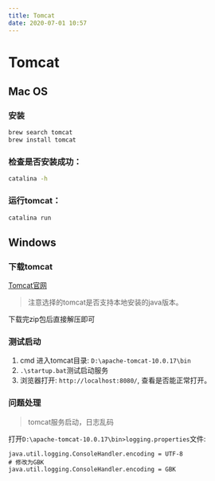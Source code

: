 ```yaml
---
title: Tomcat
date: 2020-07-01 10:57
---
```


# Tomcat

## Mac OS
### 安装
```bash
brew search tomcat
brew install tomcat
```

### 检查是否安装成功：
``` bash
catalina -h
```
### 运行tomcat：
```bash
catalina run
```

## Windows

### 下载tomcat

[Tomcat官网](https://tomcat.apache.org/)

> 注意选择的tomcat是否支持本地安装的java版本。

下载完zip包后直接解压即可


### 测试启动
1. cmd 进入tomcat目录: ``D:\apache-tomcat-10.0.17\bin``
2. ``.\startup.bat``测试启动服务
3. 浏览器打开: ``http://localhost:8080/``, 查看是否能正常打开。

### 问题处理

> tomcat服务启动，日志乱码

打开``D:\apache-tomcat-10.0.17\bin>logging.properties``文件:
```shell
java.util.logging.ConsoleHandler.encoding = UTF-8
# 修改为GBK
java.util.logging.ConsoleHandler.encoding = GBK
```